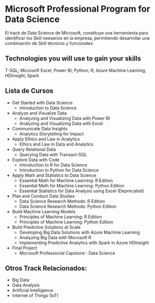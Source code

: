 # Microsoft Professional Program for Data Science

El track de Data Science de Microsoft, constituye una herramienta para identificar los Skill neesarios en la empresa, permitiendo desarrollar una combinación de Skill técnicos y funcionales.



## Technologies you will use to gain your skills
T-SQL; Microsoft Excel; Power BI; Python; R; Azure Machine Learning; HDInsight; Spark

## Lista de Cursos

  * Get Started with Data Science 
    * Introduction to Data Science 
  * Analyze and Visualize Data 
    * Analyzing and Visualizing Data with Power BI 
    * Analyzing and Visualizing Data with Excel 
  * Communicate Data Insights 
    * Analytics Storytelling for Impact 
  * Apply Ethics and Law in Analytics 
    * Ethics and Law in Data and Analytics 
  * Query Relational Data 
    * Querying Data with Transact-SQL 
  * Explore Data with Code 
    * Introduction to R for Data Science 
    * Introduction to Python for Data Science 
  * Apply Math and Statistics to Data Science 
    * Essential Math for Machine Learning: R Edition 
    * Essential Math for Machine Learning: Python Edition 
    * Essential Statistics for Data Analysis using Excel  (Deprecated)
  * Plan and Conduct Data Studies 
    * Data Science Research Methods: R Edition 
    * Data Science Research Methods: Python Edition 
  * Build Machine Learning Models 
    * Principles of Machine Learning: R Edition 
    * Principles of Machine Learning: Python Edition 
  * Build Predictive Solutions at Scale 
      * Developing Big Data Solutions with Azure Machine Learning 
      * Analyzing Big Data with Microsoft R 
      * Implementing Predictive Analytics with Spark in Azure HDInsight 
  * Final Project 
    * Microsoft Professional Capstone : Data Science 

## Otros Track Relacionados:

- Big Data
- Data Analysis
- Artificial Intelligence
- Internet of Things (IoT)
 
